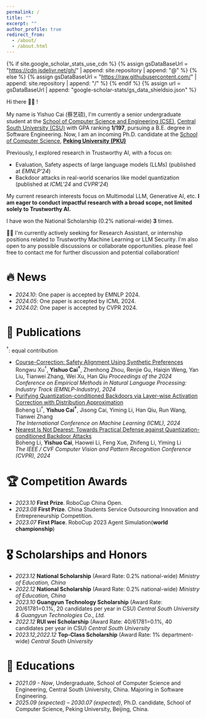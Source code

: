 ```yaml
---
permalink: /
title: ""
excerpt: ""
author_profile: true
redirect_from: 
  - /about/
  - /about.html
---
```


{% if site.google_scholar_stats_use_cdn %}
{% assign gsDataBaseUrl = "https://cdn.jsdelivr.net/gh/" | append: site.repository | append: "@" %}
{% else %}
{% assign gsDataBaseUrl = "https://raw.githubusercontent.com/" | append: site.repository | append: "/" %}
{% endif %}
{% assign url = gsDataBaseUrl | append: "google-scholar-stats/gs_data_shieldsio.json" %}

<span class='anchor' id='about-me'></span>

Hi there 👋👋 !

My name is Yishuo Cai (蔡艺硕), I'm currently a senior undergraduate student at the [School of Computer Science and Engineering (CSE)](https://cse.csu.edu.cn/), [Central South University (CSU)](https://www.csu.edu.cn/) with GPA ranking **1/197**, pursuing a B.E. degree in Software Engineering. Now, I am an incoming Ph.D. candidate at the [School of Computer Science](https://cs.pku.edu.cn/), [**Peking University (PKU)**](https://www.pku.edu.cn/)

Previously, I explored research in Trustworthy AI, with a focus on:

- Evaluation, Safety aspects of large language models (LLMs) (published at *EMNLP'24*) 
- Backdoor attacks in real-world scenarios like model quantization (published at *ICML'24* and *CVPR'24*)

My current research interests focus on Multimodal LLM, Generative AI, etc. **I am eager to conduct impactful research with a broad scope, not limited solely to Trustworthy AI.**

I have won the National Scholarship (0.2% national-wide) **3** times.

🌟🌟 I'm currently actively seeking for Research Assistant, or internship positions related to Trustworthy Machine Learning or LLM Security. I'm also open to any possible discussions or collaborate opportunities. please feel free to contact me for further discussion and potential collaboration!

<!-- My curriculum vitae can be downloaded [here (in English)](https://github.com/AntigoneRandy/antigonerandy.github.io/raw/main/docs/Boheng_Li_s_CV.pdf).  -->

# 🔥 News
- *2024.10*: One paper is accepted by EMNLP 2024.
- *2024.05*: One paper is accepted by ICML 2024.
- *2024.02*: One paper is accepted by CVPR 2024.

# 📝 Publications 

$^\dagger$: equal contribution
- [Course-Correction: Safety Alignment Using Synthetic Preferences](https://arxiv.org/abs/2407.16637)   
Rongwu Xu$^\dagger$, **Yishuo Cai$^\dagger$**, Zhenhong Zhou, Renjie Gu, Haiqin Weng, Yan Liu, Tianwei Zhang, Wei Xu, Han Qiu
*Proceedings of the 2024 Conference on Empirical Methods in Natural Language Processing: Industry Track (EMNLP-Industry), 2024*  
- [Purifying Quantization-conditioned Backdoors via Layer-wise Activation Correction with Distribution Approximation](https://openreview.net/forum?id=CEfr3h68KU)   
Boheng Li$^\dagger$, **Yishuo Cai$^\dagger$**, Jisong Cai, Yiming Li, Han Qiu, Run Wang, Tianwei Zhang   
*The International Conference on Machine Learning (ICML), 2024*
- [Nearest Is Not Dearest: Towards Practical Defense against Quantization-conditioned Backdoor Attacks](https://arxiv.org/abs/2405.12725)   
Boheng Li, **Yishuo Cai**, Haowei Li, Feng Xue, Zhifeng Li, Yiming Li  
*The IEEE / CVF Computer Vision and Pattern Recognition Conference (CVPR), 2024*

<!-- # 🖨️ Preprints & In Submission -->


# 🏆 Competition Awards
- *2023.10* **First Prize**. RoboCup China Open.
- *2023.08* **First Prize**. China Students Service Outsourcing Innovation and Entrepreneurship Competition.
- *2023.07* **First Place**. RoboCup 2023 Agent Simulation(**world championship**) 

# 🎖 Scholarships and Honors
- *2023.12* **National Scholarship** (Award Rate: 0.2% national-wide) *Ministry of Education, China* 
- *2022.12* **National Scholarship** (Award Rate: 0.2% national-wide) *Ministry of Education, China* 
- *2023.10* **Guangyun Technology Scholarship** (Award Rate: 20/61781=0.1%, 20 candidates per year in CSU) *Central South University & Guangyun Technologies Co., Ltd.*
- *2022.12* **RUI wei Scholarship** (Award Rate: 40/61781=0.1%, 40 candidates per year in CSU) *Central South University*
- *2023.12,2022.12* **Top-Class Scholarship** (Award Rate: 1% department-wide) *Central South University*
  
# 📖 Educations
- *2021.09 - Now*, Undergraduate, School of Computer Science and Engineering, Central South University, China. Majoring in Software Engineering.
- *2025.09 (expected) – 2030.07 (expected)*, Ph.D. candidate, School of Computer Science, Peking University, Beijing, China.


<!-- # 💻 Internships
To be updated. -->

<!-- # 🔗 Useful Links

## Courses

- [Linear Algebra (Hung-yi Lee, NTU, 2018)](https://www.youtube.com/watch?v=uUrt8xgdMbs&list=PLJV_el3uVTsNmr39gwbyV-0KjULUsN7fW)

- [CS229: Machine Learning](https://cs229.stanford.edu/)

- [CS230 Deep Learning](https://cs230.stanford.edu/)

- [CS231n Deep Learning for Computer Vision](http://cs231n.stanford.edu/)

- [CS224n: Natural Language Processing with Deep Learning](http://web.stanford.edu/class/cs224n/)

- [CS131 Computer Vision: Foundations and Applications](http://vision.stanford.edu/teaching/cs131_fall2223/index.html)

- [北京邮电大学鲁鹏-计算机视觉 清晰版 国家级精品课程](https://www.bilibili.com/video/BV1VW4y1v7Ph/)

- [火炉课堂-深度学习 (厦门大学)](https://www.bilibili.com/video/BV1qq4y1f7Fm)

- [中科大-凸优化](https://www.bilibili.com/video/av40868517)

- [The Next Step for Machine Learning (Hung-yi Lee, NTU, 2019)](https://www.youtube.com/watch?v=XnyM3-xtxHs&list=PLJV_el3uVTsOK_ZK5L0Iv_EQoL1JefRL4)

- [人工智能的数学基础（清华出版社）](https://www.bilibili.com/video/BV15N4y1w7e1/)

- [理解机器学习](https://www.bilibili.com/video/BV1hg411h7ys)

## Writing

- 英文学术论文写作指南 \[[link](https://www.bilibili.com/video/BV1aa411H757/)\]

- 学术规范与论文写作-南开大学程明明 \[[link](https://www.bilibili.com/video/BV18F411M7YL/)\]

- [Matplotlib cheatsheets and handouts](https://matplotlib.org/cheatsheets/)

- [十分钟掌握Seaborn，进阶Python数据可视化分析](https://zhuanlan.zhihu.com/p/49035741)

- [科学写作与哲学](https://zhuanlan.zhihu.com/p/433168083)

- [绘图软件/编程大全](https://www.bilibili.com/video/BV1gR4y1y76U)

- [如何进行高质量科研论文的写作：Shui Yu 悉尼科技大学](https://www.bilibili.com/video/BV1a8411s7Nr?p=1)

## 💻 Coding Skills

- Python最佳实践指南 \[[link](http://itpcb.com/docs/pythonguide/)\]

- Python Cookbook 3rd Edition Documentation \[[link](http://itpcb.com/docs/python3cookbook/)\]

- 🥡 Git 菜单 \[[link](http://itpcb.com/docs/gitrecipes/)\]

- Linux 基础与工具教程 \[[link](http://itpcb.com/docs/linuxtools/base/index.html)\]

## 🤖️ Artificial Intelligence & Deep Learning

- 新手如何入门pytorch？ \[[link](https://www.zhihu.com/question/55720139/answer/2788304721)\]

- 人工智能与Pytorch深度学习 \[[link](https://space.bilibili.com/100682193/channel/collectiondetail?sid=689091)\]

- [A PyTorch Tools, best practices & Styleguide](https://github.com/IgorSusmelj/pytorch-styleguide)

## Roadmap

- [科研人必看！盘点那些最好用的 AI 学术科研工具](https://zhuanlan.zhihu.com/p/153279496)

- [本科生如何自学机器学习？](https://www.zhihu.com/question/332726203/answer/737596538)

- [计算机视觉中的对抗样本 (Adversarial example)](https://zhuanlan.zhihu.com/p/352456539)

- [简单梳理一下机器学习可解释性 (Interpretability)](https://zhuanlan.zhihu.com/p/141013178)

## Misc

- [网络安全领域的科学研究和论文发表 美国西北大学 Xinyu Xing](https://www.bilibili.com/video/BV1Le4y1S7uw)

- [CVPR 9999 Best Paper——《一种加辣椒的番茄炒蛋》](https://zhuanlan.zhihu.com/p/433237905)

- [深度学习理论与实践---深度学习中的信息论：熵、最短编码、交叉熵与互信息](https://zhuanlan.zhihu.com/p/565412701)

- [Pytorch实验代码的亿些小细节](https://github.com/ahangchen/windy-afternoon/blob/master/ml/pratice/torch_best_practice.md)

- [【万字长文详解】Python库collections，让你击败99%的Pythoner](https://zhuanlan.zhihu.com/p/343747724)

- [记一次神奇的 Rebuttal 经历](https://zhuanlan.zhihu.com/p/353761920)

- [精美的终端工具 - Rich](https://www.zhihu.com/question/317758961/answer/2627662722)

- [有没有什么可以节省大量时间的 Deep Learning 效率神器？-深度学习可视化中间变量的神器Visualizer](https://www.zhihu.com/question/384519338/answer/2620414587)

- [AI-research-tools](https://github.com/bighuang624/AI-research-tools/blob/master/README.md#ai-research-tools)

- [自动超参数搜索工具optuna](https://github.com/optuna/optuna)

- [科研写作技巧](https://www.zhihu.com/question/528654768/answer/2452424449) -->
